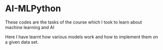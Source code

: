 # AI-MLPython
These codes are the tasks of the course which I took to learn about machine learning and AI

Here I have learnt how various models work and how to implement them on a given data set.
